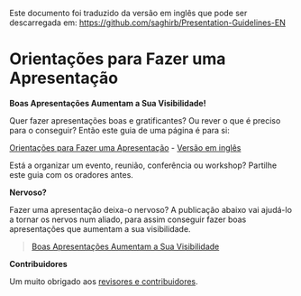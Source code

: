Este documento foi traduzido da versão em inglês que pode ser descarregada em: https://github.com/saghirb/Presentation-Guidelines-EN

# Orientações para Fazer uma Apresentação

**Boas Apresentações Aumentam a Sua Visibilidade!**

Quer fazer apresentações boas e gratificantes? Ou rever o que é preciso para o conseguir? Então este guia de uma página é para si:

[Orientações para Fazer uma Apresentação](http://ilustat.com/shared/Presentation-Guidelines-PT.pdf) - [Versão em inglês](http://ilustat.com/shared/Presentation-Guidelines-EN.pdf)

Está a organizar um evento, reunião, conferência ou workshop? Partilhe este guia com os oradores antes.

**Nervoso?** 

Fazer uma apresentação deixa-o nervoso? A publicação abaixo vai ajudá-lo a tornar os nervos num aliado, para assim conseguir fazer boas apresentações que aumentam a sua visibilidade.

> [Boas Apresentações Aumentam a Sua Visibilidade](http://ilustat.com/post/great-presentations-raise-your-profile/)

**Contribuidores**

Um muito obrigado aos [revisores e contribuidores](https://github.com/saghirb/Presentation-Guidelines-EN/blob/master/Contributors.md). 

